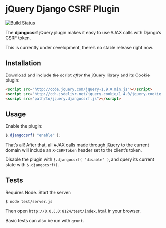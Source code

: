 # jQuery Django CSRF Plugin

[![Build Status](https://travis-ci.org/bfontaine/jquery-djangocsrf.svg?branch=master)](https://travis-ci.org/bfontaine/jquery-djangocsrf)

The **djangocsrf** jQuery plugin makes it easy to use AJAX calls with Django’s
CSRF token.

This is currently under development, there’s no stable release right now.

## Installation

[Download][release-0.1.1] and include the script *after* the jQuery library and
its Cookie plugin:

```html
<script src="http://code.jquery.com/jquery-1.9.0.min.js"></script>
<script src="http://cdn.jsdelivr.net/jquery.cookie/1.4.0/jquery.cookie.min.js"></script>
<script src="path/to/jquery.djangocsrf.js"></script>
```

[release-0.1.1]: https://github.com/bfontaine/jquery-djangocsrf/releases/download/0.1.1/jquery.djangocsrf-0.1.1.min.js

## Usage

Enable the plugin:

```js
$.djangocsrf( "enable" );
```

That’s all! After that, all AJAX calls made through jQuery to the current
domain will include an `X-CSRFToken` header set to the client’s token.

Disable the plugin with `$.djangocsrf( "disable" )`, and query its current
state with `$.djangocsrf()`.

## Tests

Requires Node. Start the server:

	$ node test/server.js

Then open `http://0.0.0.0:8124/test/index.html` in your browser.

Basic tests can also be run with `grunt`.
